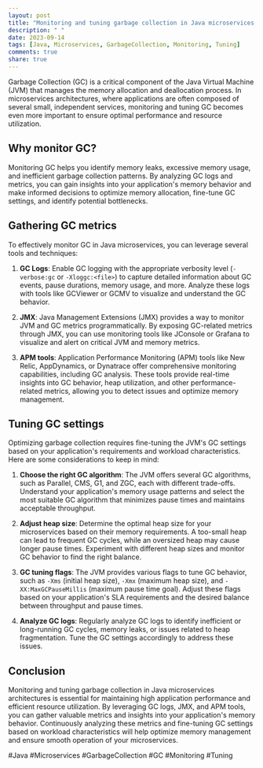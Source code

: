 ```yaml
---
layout: post
title: "Monitoring and tuning garbage collection in Java microservices architectures"
description: " "
date: 2023-09-14
tags: [Java, Microservices, GarbageCollection, Monitoring, Tuning]
comments: true
share: true
---
```


Garbage Collection (GC) is a critical component of the Java Virtual Machine (JVM) that manages the memory allocation and deallocation process. In microservices architectures, where applications are often composed of several small, independent services, monitoring and tuning GC becomes even more important to ensure optimal performance and resource utilization.

## Why monitor GC?

Monitoring GC helps you identify memory leaks, excessive memory usage, and inefficient garbage collection patterns. By analyzing GC logs and metrics, you can gain insights into your application's memory behavior and make informed decisions to optimize memory allocation, fine-tune GC settings, and identify potential bottlenecks.

## Gathering GC metrics

To effectively monitor GC in Java microservices, you can leverage several tools and techniques:

1. **GC Logs**: Enable GC logging with the appropriate verbosity level (`-verbose:gc` or `-Xloggc:<file>`) to capture detailed information about GC events, pause durations, memory usage, and more. Analyze these logs with tools like GCViewer or GCMV to visualize and understand the GC behavior.

2. **JMX**: Java Management Extensions (JMX) provides a way to monitor JVM and GC metrics programmatically. By exposing GC-related metrics through JMX, you can use monitoring tools like JConsole or Grafana to visualize and alert on critical JVM and memory metrics.

3. **APM tools**: Application Performance Monitoring (APM) tools like New Relic, AppDynamics, or Dynatrace offer comprehensive monitoring capabilities, including GC analysis. These tools provide real-time insights into GC behavior, heap utilization, and other performance-related metrics, allowing you to detect issues and optimize memory management.

## Tuning GC settings

Optimizing garbage collection requires fine-tuning the JVM's GC settings based on your application's requirements and workload characteristics. Here are some considerations to keep in mind:

1. **Choose the right GC algorithm**: The JVM offers several GC algorithms, such as Parallel, CMS, G1, and ZGC, each with different trade-offs. Understand your application's memory usage patterns and select the most suitable GC algorithm that minimizes pause times and maintains acceptable throughput.

2. **Adjust heap size**: Determine the optimal heap size for your microservices based on their memory requirements. A too-small heap can lead to frequent GC cycles, while an oversized heap may cause longer pause times. Experiment with different heap sizes and monitor GC behavior to find the right balance.

3. **GC tuning flags**: The JVM provides various flags to tune GC behavior, such as `-Xms` (initial heap size), `-Xmx` (maximum heap size), and `-XX:MaxGCPauseMillis` (maximum pause time goal). Adjust these flags based on your application's SLA requirements and the desired balance between throughput and pause times.

4. **Analyze GC logs**: Regularly analyze GC logs to identify inefficient or long-running GC cycles, memory leaks, or issues related to heap fragmentation. Tune the GC settings accordingly to address these issues.

## Conclusion

Monitoring and tuning garbage collection in Java microservices architectures is essential for maintaining high application performance and efficient resource utilization. By leveraging GC logs, JMX, and APM tools, you can gather valuable metrics and insights into your application's memory behavior. Continuously analyzing these metrics and fine-tuning GC settings based on workload characteristics will help optimize memory management and ensure smooth operation of your microservices.

#Java #Microservices #GarbageCollection #GC #Monitoring #Tuning